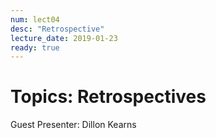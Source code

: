 ```yaml
---
num: lect04
desc: "Retrospective"
lecture_date: 2019-01-23
ready: true
---
```


# Topics: Retrospectives

Guest Presenter: Dillon Kearns


